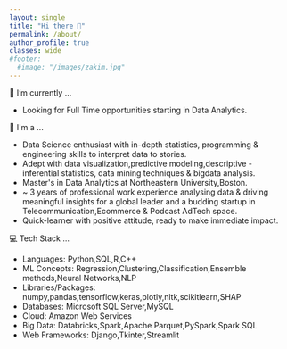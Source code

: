 ```yaml
---
layout: single
title: "Hi there 👋"
permalink: /about/
author_profile: true
classes: wide
#footer:
  #image: "/images/zakim.jpg"
---
```


🔭 I’m currently ...<br>
- Looking for Full Time opportunities starting in Data Analytics.<br>

🏁 I'm a ...<br>
- Data Science enthusiast with in-depth statistics, programming & engineering skills to interpret data to stories.<br>
- Adept with data visualization,predictive modeling,descriptive - inferential statistics, data mining techniques & bigdata analysis.<br>
- Master's in Data Analytics at Northeastern University,Boston.<br>
- ~ 3 years of professional work experience analysing data & driving meaningful insights for a global leader and a budding startup in Telecommunication,Ecommerce & Podcast AdTech space.<br>
- Quick-learner with positive attitude, ready to make immediate impact.<br>

💻 Tech Stack ...<br>
- Languages: Python,SQL,R,C++ <br>
- ML Concepts: Regression,Clustering,Classification,Ensemble methods,Neural Networks,NLP <br>
- Libraries/Packages: numpy,pandas,tensorflow,keras,plotly,nltk,scikitlearn,SHAP<br>
- Databases: Microsoft SQL Server,MySQL<br>
- Cloud: Amazon Web Services<br>
- Big Data: Databricks,Spark,Apache Parquet,PySpark,Spark SQL<br>
- Web Frameworks: Django,Tkinter,Streamlit<br>
<br>

<p>
<div data-iframe-width="150" data-iframe-height="270" data-share-badge-id="ee0e0082-0e70-469b-9163-d644e833f478" data-share-badge-host="https://www.credly.com"></div><script type="text/javascript" async src="//cdn.credly.com/assets/utilities/embed.js"></script>
</p>